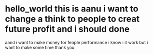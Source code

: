 # hello_world this is aanu i want to change a think to people to creat future profit and i should done
aand i want to make money for feople performance
i know i it work
but i want to make some time
thank you
